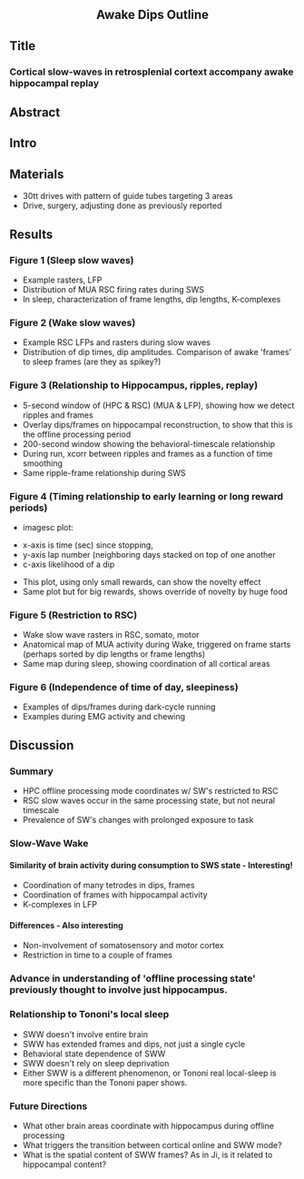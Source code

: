 <H2 align="center">Awake Dips Outline </H2>

## Title

### Cortical slow-waves in retrosplenial cortext accompany awake hippocampal replay

## Abstract



## Intro




## Materials

 * 30tt drives with pattern of guide tubes targeting 3 areas
 * Drive, surgery, adjusting done as previously reported
 

## Results

### Figure 1 (Sleep slow waves)
 * Example rasters, LFP
 * Distribution of MUA RSC firing rates during SWS
 * In sleep, characterization of frame lengths, dip lengths, K-complexes

### Figure 2 (Wake slow waves)
 * Example RSC LFPs and rasters during slow waves
 * Distribution of dip times, dip amplitudes.  Comparison of awake 'frames' to sleep frames (are they as spikey?)

### Figure 3 (Relationship to Hippocampus, ripples, replay)
 * 5-second window of (HPC & RSC) (MUA & LFP), showing how we detect ripples and   frames
 * Overlay dips/frames on hippocampal reconstruction, to show that this is the offline processing period
 * 200-second window showing the behavioral-timescale relationship
 * During run, xcorr between ripples and frames as a function of time smoothing
 * Same ripple-frame relationship during SWS

### Figure 4 (Timing relationship to early learning or long reward periods)
 * imagesc plot: 
  - x-axis is time (sec) since stopping, 
  - y-axis lap number (neighboring days stacked on top of one another
  - c-axis likelihood of a dip
 * This plot, using only small rewards, can show the novelty effect
 * Same plot but for big rewards, shows override of novelty by huge food

### Figure 5 (Restriction to RSC)
 * Wake slow wave rasters in RSC, somato, motor
 * Anatomical map of MUA activity during Wake, triggered on frame starts (perhaps sorted by dip lengths or frame lengths)
 * Same map during sleep, showing coordination of all cortical areas

### Figure 6 (Independence of time of day, sleepiness)
 * Examples of dips/frames during dark-cycle running
 * Examples during EMG activity and chewing

## Discussion

### Summary
 * HPC offline processing mode coordinates w/ SW's restricted to RSC
 * RSC slow waves occur in the same processing state, but not neural timescale
 * Prevalence of SW's changes with prolonged exposure to task

### Slow-Wave Wake

#### Similarity of brain activity during consumption to SWS state - Interesting!
 * Coordination of many tetrodes in dips, frames
 * Coordination of frames with hippocampal activity
 * K-complexes in LFP

#### Differences - Also interesting
 * Non-involvement of somatosensory and motor cortex
 * Restriction in time to a couple of frames

### Advance in understanding of 'offline processing state' previously thought to involve just hippocampus.


### Relationship to Tononi's local sleep
 * SWW doesn't involve entire brain
 * SWW has extended frames and dips, not just a single cycle
 * Behavioral state dependence of SWW
 * SWW doesn't rely on sleep deprivation
 * Either SWW is a different phenomenon, or Tononi real local-sleep is more specific than the Tononi paper shows.

### Future Directions
 * What other brain areas coordinate with hippocampus during offline processing
 * What triggers the transition between cortical online and SWW mode?
 * What is the spatial content of SWW frames?  As in Ji, is it related to hippocampal content?
